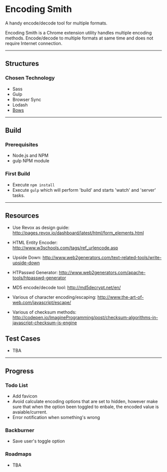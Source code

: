 
# Encoding Smith
A handy encode/decode tool for multiple formats.

Encoding Smith is a Chrome extension utility handles multiple encoding methods. Encode/decode to multiple formats at same time and does not require Internet connection.


---

## Structures

### Chosen Technology
* Sass
* Gulp
* Browser Sync
* Lodash
* [Bows](https://github.com/latentflip/bows)

---

## Build

### Prerequisites
* Node.js and NPM
* gulp NPM module

### First Build
* Execute `npm install`
* Execute `gulp` which will perform 'build' and starts 'watch' and 'server' tasks.

---

## Resources
* Use Revox as design guide: http://pages.revox.io/dashboard/latest/html/form_elements.html

* HTML Entity Encoder: http://www.w3schools.com/tags/ref_urlencode.asp
* Upside Down: http://www.web2generators.com/text-related-tools/write-upside-down
* HTPasswd Generator: http://www.web2generators.com/apache-tools/htpasswd-generator
* MD5 encode/decode tool: http://md5decrypt.net/en/
* Various of character encoding/escaping: http://www.the-art-of-web.com/javascript/escape/
* Various of checksum methods: http://codepen.io/ImagineProgramming/post/checksum-algorithms-in-javascript-checksum-js-engine


## Test Cases
* TBA

---

## Progress

### Todo List
* Add favicon
* Avoid calculate encoding options that are set to hidden, however make sure that when the option been toggled to enbale, the encoded value is avaiable/current.
* Error notification when something's wrong

### Backburner
* Save user's toggle option

### Roadmaps
* TBA
